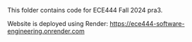 This folder contains code for ECE444 Fall 2024 pra3.

Website is deployed using Render: https://ece444-software-engineering.onrender.com
